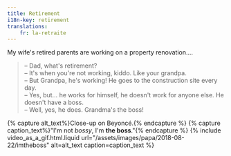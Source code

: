 ```yaml
---
title: Retirement
i18n-key: retirement
translations:
    fr: la-retraite
---
```


My wife's retired parents are working on a property renovation....

<!-- more -->

> – Dad, what's retirement?  
> – It's when you're not working, kiddo. Like your grandpa.  
> – But Grandpa, he's working! He goes to the construction site every day.  
> – Yes, but… he works for himself, he doesn't work for anyone else. He doesn't
> have a boss.  
> – Well, yes, he does. Grandma's the boss!

{% capture alt_text%}Close-up on Beyoncé.{% endcapture %}
{% capture caption_text%}"I'm not _bossy_, I'm **the boss**."{% endcapture %}
{% include video_as_a_gif.html.liquid
url="/assets/images/papa/2018-08-22/imtheboss"
alt=alt_text
caption=caption_text
%}
